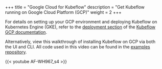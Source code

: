 +++
title = "Google Cloud for Kubeflow"
description = "Get Kubeflow running on Google Cloud Platform (GCP)"
weight = 2
+++

For details on setting up your GCP
environment and deploying Kubeflow on Kubernetes Engine (GKE),
refer to the [deployment section](/docs/gke/deploy/) of the
[Kubeflow GCP documentation](/docs/gke/).

Alternatively, view this walkthrough of installing Kubeflow on GCP via
both the UI and CLI. All code used in this video can be found in the
[examples
repository](https://github.com/kubeflow/examples/tree/master/videos/from_zero_to_kubeflow).

{{< youtube AF-WH967_s4 >}}
